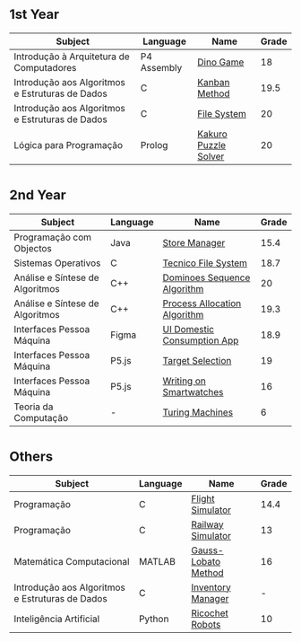 # <sub>1st Year
Subject | Language | Name | Grade
--- | --- | --- | ---
Introdução à Arquitetura de Computadores | P4 Assembly | [Dino Game](https://github.com/saradinismarques/leic-a/tree/main/dino-game) | 18
Introdução aos Algoritmos e Estruturas de Dados | C | [Kanban Method](https://github.com/saradinismarques/leic-a/tree/main/kanban-method) | 19.5
Introdução aos Algoritmos e Estruturas de Dados | C | [File System](https://github.com/saradinismarques/leic-a/tree/main/file-system) | 20
Lógica para Programação | Prolog | [Kakuro Puzzle Solver](https://github.com/saradinismarques/leic-a/tree/main/kakuro-puzzle-solver) | 20
  
# <sub>2nd Year
Subject | Language | Name | Grade
--- | --- | --- | ---
Programação com Objectos |Java | [Store Manager](https://github.com/saradinismarques/leic-a/tree/main/store-manager) | 15.4
Sistemas Operativos | C | [Tecnico File System](https://github.com/saradinismarques/leic-a/tree/main/tecnico-file-system) | 18.7
Análise e Síntese de Algoritmos | C++ | [Dominoes Sequence Algorithm](https://github.com/saradinismarques/leic-a/tree/main/dominoes-sequence-algorithm) | 20
Análise e Síntese de Algoritmos | C++ | [Process Allocation Algorithm](https://github.com/saradinismarques/leic-a/tree/main/process-allocation-algorithm) | 19.3
Interfaces Pessoa Máquina | Figma | [UI Domestic Consumption App](https://github.com/saradinismarques/leic-a/tree/main/ui-domestic-consumption-app) | 18.9
Interfaces Pessoa Máquina | P5.js | [Target Selection](https://github.com/saradinismarques/leic-a/tree/main/target-selection) | 19
Interfaces Pessoa Máquina | P5.js | [Writing on Smartwatches](https://github.com/saradinismarques/leic-a/tree/main/writing-on-smartwatches) | 16
Teoria da Computação | - | [Turing Machines](https://github.com/saradinismarques/leic-a/tree/main/turing-machines) | 6

# <sub>Others
Subject | Language | Name | Grade 
--- | --- | --- | ---
Programação | C | [Flight Simulator](https://github.com/saradinismarques/leic-a/tree/main/flight-simulator) | 14.4
Programação | C | [Railway Simulator](https://github.com/saradinismarques/leic-a/tree/main/railway-simulator) | 13
Matemática Computacional | MATLAB | [Gauss-Lobato Method](https://github.com/saradinismarques/leic-a/tree/main/gauss-lobato-method) | 16
Introdução aos Algoritmos e Estruturas de Dados | C | [Inventory Manager](https://github.com/saradinismarques/leic-a/tree/main/inventory-manager) | -
Inteligência Artificial | Python | [Ricochet Robots](https://github.com/saradinismarques/leic-a/tree/main/ricochet-robots) | 10

